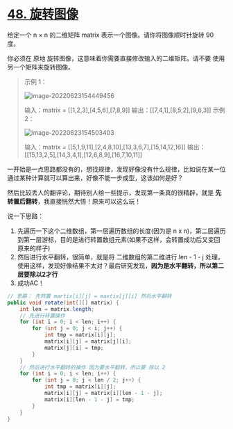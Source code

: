 # [48. 旋转图像](https://leetcode.cn/problems/rotate-image/)

给定一个 n × n 的二维矩阵 matrix 表示一个图像。请你将图像顺时针旋转 90 度。

你必须在 原地 旋转图像，这意味着你需要直接修改输入的二维矩阵。请不要 使用另一个矩阵来旋转图像。

 

> 示例 1：
>
> ![image-20220623154449456](http://rloqc3ngo.hd-bkt.clouddn.com/image-20220623154449456.png)
>
> 输入：matrix = [[1,2,3],[4,5,6],[7,8,9]]
> 输出：[[7,4,1],[8,5,2],[9,6,3]]
> 示例 2：
>
> ![image-20220623154503403](http://rloqc3ngo.hd-bkt.clouddn.com/image-20220623154503403.png)
>
> 输入：matrix = [[5,1,9,11],[2,4,8,10],[13,3,6,7],[15,14,12,16]]
> 输出：[[15,13,2,5],[14,3,4,1],[12,6,8,9],[16,7,10,11]]

一开始是一点思路都没有的，想找规律，发现好像没有什么规律，比如说在某一位通过某种计算就可以算出来，好像不能一步成型，这该如何是好？

然后比较丢人的翻评论，期待别人给一些提示，发现第一条真的很精辟，就是 **先转置后翻转**，我直接恍然大悟！原来可以这么玩！

说一下思路：

1. 先遍历一下这个二维数组，第一层遍历数组的长度(因为是 n x n)，第二层遍历到第一层游标，目的是进行转置数组元素(如果不这样，会转置成功后又变回原来的样子)
2. 然后进行水平翻转，很简单，就是将 二维数组的第二维进行 len - 1 - j 处理，使用这样，发现好像结果不太对？最后研究发现，**因为是水平翻转，所以第二层要除以2才行**
3. 成功AC！

```java
// 思路： 先转置 martix[i][j] = maxtix[j][i] 然后水平翻转
public void rotate(int[][] matrix) {
    int len = matrix.length;
    // 先进行转置操作
    for (int i = 0; i < len; i++) {
        for (int j = 0; j < i; j++) {
            int tmp = matrix[i][j];
            matrix[i][j] = matrix[j][i];
            matrix[j][i] = tmp;
        }
    }
    // 然后进行水平翻转的操作 因为要水平翻转，所以要 除以 2
    for (int i = 0; i < len; i++) {
        for (int j = 0; j < len / 2; j++) {
            int tmp = matrix[i][j];
            matrix[i][j] = matrix[i][len - 1 - j];
            matrix[i][len - 1 - j] = tmp;
        }
    }
}
```